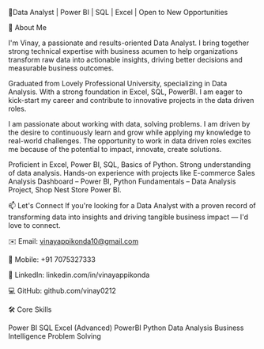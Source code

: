 🚀Data Analyst | Power BI | SQL | Excel | Open to New Opportunities

🔎 About Me

I'm Vinay, a passionate and results-oriented Data Analyst. I bring together strong technical expertise with business acumen to help organizations transform raw data into actionable insights, driving better decisions and measurable business outcomes.

Graduated from Lovely Professional University, specializing in Data Analysis. With a strong foundation in Excel, SQL, PowerBI. I am eager to kick-start my career and contribute to innovative projects in the data driven roles.

I am passionate about  working with data, solving problems. I am driven by the desire to continuously learn and grow while applying my knowledge to real-world challenges. The opportunity to work in data driven roles excites me because of the potential to impact, innovate, create solutions.

Proficient in Excel, Power BI, SQL, Basics of Python. Strong understanding of data analysis.
Hands-on experience with projects like E-commerce Sales Analysis Dashboard – Power BI, Python Fundamentals – Data Analysis Project, Shop Nest Store Power BI.

📫 Let's Connect If you're looking for a Data Analyst with a proven record of transforming data into insights and driving tangible business impact — I'd love to connect.

✉️ Email: vinayappikonda10@gmail.com

📱 Mobile: +91 7075327333

🔗 LinkedIn: linkedin.com/in/vinayappikonda

💻 GitHub: github.com/vinay0212


🛠️ Core Skills

Power BI
SQL
Excel (Advanced)
PowerBI
Python
Data Analysis
Business Intelligence
Problem Solving

